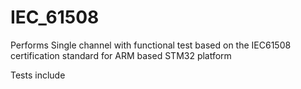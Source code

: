 # IEC_61508
Performs Single channel with functional test based on the IEC61508 certification standard for ARM based STM32 platform


Tests include



